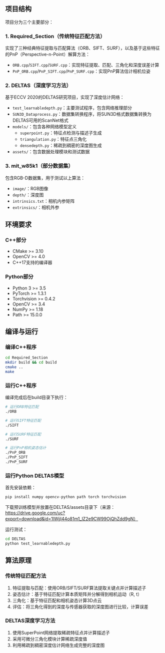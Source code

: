 ## 项目结构

项目分为三个主要部分：

### 1. Required_Section（传统特征匹配方法）

实现了三种经典特征提取与匹配算法（ORB、SIFT、SURF），以及基于这些特征的PnP（Perspective-n-Point）解算方法：

- `ORB.cpp`/`SIFT.cpp`/`SURF.cpp`：实现特征提取、匹配、三角化和深度误差计算
- `PnP_ORB.cpp`/`PnP_SIFT.cpp`/`PnP_SURF.cpp`：实现PnP算法估计相机位姿

### 2. DELTAS（深度学习方法）

基于ECCV 2020的DELTAS研究项目，实现了深度估计网络：

- `test_learnabledepth.py`：主要测试程序，包含网络推理部分
- `SUN3D_Dataprocess.py`：数据集转换程序，将SUN3D格式数据集转换为DELTAS可用的ScanNet格式
- `models/`：包含各种网络模型定义
  - `superpoint.py`：特征点检测与描述子生成
  - `triangulation.py`：特征点三角化
  - `densedepth.py`：稀疏到稠密的深度图生成
- `assets/`：包含数据处理模块和测试数据

### 3. mit_w85k1（部分数据集）

包含RGB-D数据集，用于测试以上算法：

- `image/`：RGB图像
- `depth/`：深度图
- `intrinsics.txt`：相机内参矩阵
- `extrinsics/`：相机外参

## 环境要求

### C++部分
- CMake >= 3.10
- OpenCV >= 4.0
- C++17支持的编译器

### Python部分
- Python 3 >= 3.5
- PyTorch >= 1.3.1
- Torchvision >= 0.4.2
- OpenCV >= 3.4 
- NumPy >= 1.18
- Path >= 15.0.0

## 编译与运行

### 编译C++程序

```bash
cd Required_Section
mkdir build && cd build
cmake ..
make
```

### 运行C++程序

编译完成后在build目录下执行：

```bash
# 运行ORB特征匹配
./ORB

# 运行SIFT特征匹配
./SIFT

# 运行SURF特征匹配
./SURF

# 运行PnP相机姿态估计
./PnP_ORB
./PnP_SIFT
./PnP_SURF
```

### 运行Python DELTAS模型

首先安装依赖：

```bash
pip install numpy opencv-python path torch torchvision
```

下载预训练模型并放置在DELTAS/assets目录下（来源：https://drive.google.com/uc?export=download&id=1lWjjl44o81m1_lZ2e9CW99OjQhZdd9gN）

运行测试：

```bash
cd DELTAS
python test_learnabledepth.py
```

## 算法原理

### 传统特征匹配方法

1. 特征提取与匹配：使用ORB/SIFT/SURF算法提取关键点并计算描述子
2. 姿态估计：基于特征匹配计算本质矩阵并分解得到相机运动（R, t）
3. 三角化：基于特征匹配和相机姿态计算3D点云
4. 评估：将三角化得到的深度与传感器获取的深度图进行比较，计算误差

### DELTAS深度学习方法

1. 使用SuperPoint网络提取稀疏特征点并计算描述子
2. 采用可微分三角化模块计算稀疏深度值
3. 利用稀疏到稠密深度估计网络生成完整的深度图

